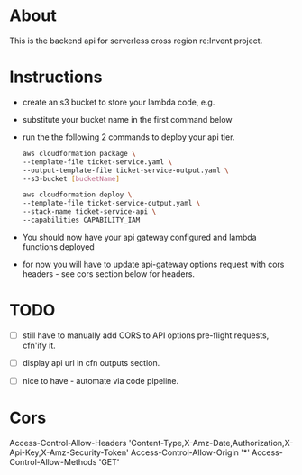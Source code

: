 # About

This is the backend api for serverless cross region re:Invent project.


# Instructions

- create an s3 bucket to store your lambda code, e.g. 
- substitute your bucket name in the first command below
- run the the following 2 commands to deploy your api tier.

    ```bash
    aws cloudformation package \
    --template-file ticket-service.yaml \
    --output-template-file ticket-service-output.yaml \
    --s3-bucket [bucketName]
    ```
    
    ```bash
    aws cloudformation deploy \
    --template-file ticket-service-output.yaml \
    --stack-name ticket-service-api \
    --capabilities CAPABILITY_IAM
    ```

- You should now have your api gateway configured and lambda 
functions deployed

- for now you will have to update api-gateway options request 
with cors headers - see cors section below for headers.


# TODO
- [ ] still have to manually add CORS to API options pre-flight 
requests, cfn'ify it.
- [ ] display api url in cfn outputs section.
- [ ] nice to have - automate via code pipeline.


# Cors

Access-Control-Allow-Headers 'Content-Type,X-Amz-Date,Authorization,X-Api-Key,X-Amz-Security-Token'
Access-Control-Allow-Origin  '*'
Access-Control-Allow-Methods 'GET'




